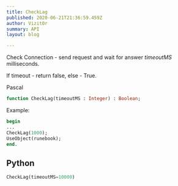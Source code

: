 ```yaml
---
title: CheckLag
published: 2020-06-21T21:36:59.459Z
author: Vizit0r
summary: API
layout: blog

---
```


 

Check Connection - send request and wait for answer *timeoutMS* milliseconds.

If timeout - return false, else - True.


Pascal

```pascal
function CheckLag(timeoutMS : Integer) : Boolean;
```

Example:
```pascal
begin
...
CheckLag(1000);
UseObject(runebook);
end.
```

## Python

```python
CheckLag(timeoutMS=10000)
```